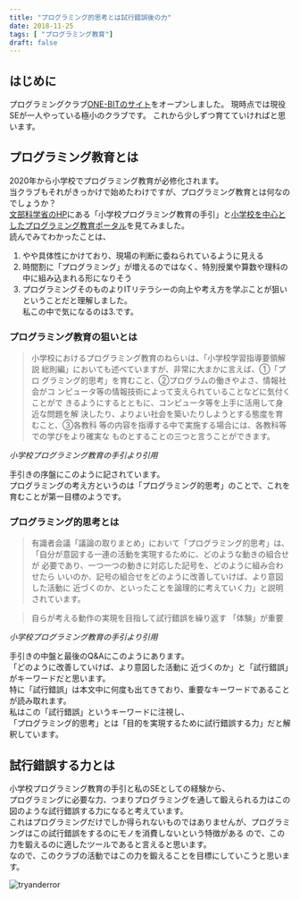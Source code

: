 ```yaml
---
title: "プログラミング的思考とは試行錯誤後の力"
date: 2018-11-25
tags: [ "プログラミング教育"]
draft: false
---
```


## はじめに
プログラミングクラブ[ONE-BITのサイト](https://one-bit.net)をオープンしました。
現時点では現役SEが一人やっている極小のクラブです。
これから少しずつ育てていければと思います。

## プログラミング教育とは
2020年から小学校でプログラミング教育が必修化されます。  
当クラブもそれがきっかけで始めたわけですが、プログラミング教育とは何なのでしょうか？  
[文部科学省のHP](http://www.mext.go.jp/a_menu/shotou/zyouhou/detail/1403162.htm)にある「小学校プログラミング教育の手引」と[小学校を中心としたプログラミング教育ポータル](https://miraino-manabi.jp/)を見てみました。  
読んでみてわかったことは、  
 1. やや具体性にかけており、現場の判断に委ねられているように見える
 2. 時間割に「プログラミング」が増えるのではなく、特別授業や算数や理科の中に組み込まれる形になりそう
 3. プログラミングそのものよりITリテラシーの向上や考え方を学ぶことが狙い
ということだと理解しました。  
私この中で気になるのは3.です。  

### プログラミング教育の狙いとは
>小学校におけるプログラミング教育のねらいは、「小学校学習指導要領解 説 総則編」においても述べていますが、非常に大まかに言えば、①「プロ グラミング的思考」を育むこと、②プログラムの働きやよさ、情報社会がコ ンピュータ等の情報技術によって支えられていることなどに気付くことがで きるようにするとともに、コンピュータ等を上手に活用して身近な問題を解 決したり、よりよい社会を築いたりしようとする態度を育むこと、③各教科 等の内容を指導する中で実施する場合には、各教科等での学びをより確実な ものとすることの三つと言うことができます。

*小学校プログラミング教育の手引より引用*

手引きの序盤にこのように記されています。  
プログラミングの考え方というのは「プログラミング的思考」のことで、これを育むことが第一目標のようです。  

### プログラミング的思考とは

>有識者会議「議論の取りまとめ」において「プログラミング的思考」は、 「自分が意図する一連の活動を実現するために、どのような動きの組合せが 必要であり、一つ一つの動きに対応した記号を、どのように組み合わせたら いいのか、記号の組合せをどのように改善していけば、より意図した活動に 近づくのか、といったことを論理的に考えていく力」と説明されています。  

>自らが考える動作の実現を目指して試行錯誤を繰り返す 「体験」が重要  

*小学校プログラミング教育の手引より引用*

手引きの中盤と最後のQ&Aにこのようにあります。  
「どのように改善していけば、より意図した活動に 近づくのか」と「試行錯誤」がキーワードだと思います。  
特に「試行錯誤」は本文中に何度も出てきており、重要なキーワードであることが読み取れます。  
私はこの「試行錯誤」というキーワードに注視し、  
「プログラミング的思考」とは「目的を実現するために試行錯誤する力」だと解釈しています。  

## 試行錯誤する力とは
小学校プログラミング教育の手引と私のSEとしての経験から、  
プログラミングに必要な力、つまりプログラミングを通して鍛えられる力はこの図のような試行錯誤する力になると考えています。  
これはプログラミングだけでしか得られないものではありませんが、プログラミングはこの試行錯誤をするのにモノを消費しないという特徴がある  ので、この力を鍛えるのに適したツールであると言えると思います。  
なので、このクラブの活動ではこの力を鍛えることを目標にしていこうと思います。  

![tryanderror](/image/tryanderror.png)